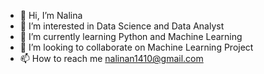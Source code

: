 - 👋 Hi, I’m Nalina 
- 👀 I’m interested in Data Science and Data Analyst
- 🌱 I’m currently learning Python and Machine Learning
- 💞️ I’m looking to collaborate on Machine Learning Project
- 📫 How to reach me nalinan1410@gmail.com

<!---
nalina27/nalina27 is a ✨ special ✨ repository because its `README.md` (this file) appears on your GitHub profile.
You can click the Preview link to take a look at your changes.
--->
